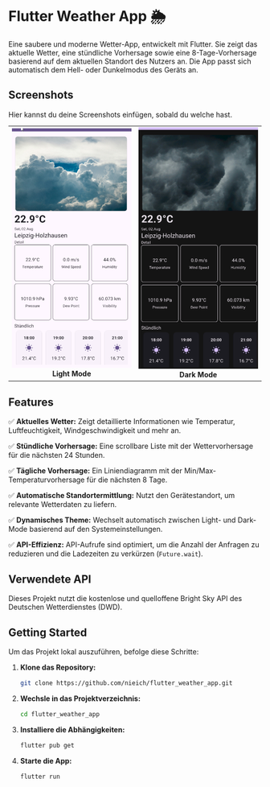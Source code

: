 # Flutter Weather App 🌦️

Eine saubere und moderne Wetter-App, entwickelt mit Flutter. Sie zeigt das aktuelle Wetter, eine stündliche Vorhersage sowie eine 8-Tage-Vorhersage basierend auf dem aktuellen Standort des Nutzers an. Die App passt sich automatisch dem Hell- oder Dunkelmodus des Geräts an.

## Screenshots

Hier kannst du deine Screenshots einfügen, sobald du welche hast.

<table>
  <tr>
    <td align="center">
      <img src="https://github.com/nieich/readme-media/blob/main/flutter-weather-app/flutter_weather_app_light_mode.png" width="250" alt="Light Mode">
      <br>
      <strong>Light Mode</strong>
    </td>
    <td align="center">
      <img src="https://github.com/nieich/readme-media/blob/main/flutter-weather-app/flutter_weather_app_dark_mode.png" width="250" alt="Dark Mode">
      <br>
      <strong>Dark Mode</strong>
    </td>
  </tr>
</table>

## Features

✅ **Aktuelles Wetter:** Zeigt detaillierte Informationen wie Temperatur, Luftfeuchtigkeit, Windgeschwindigkeit und mehr an.

✅ **Stündliche Vorhersage:** Eine scrollbare Liste mit der Wettervorhersage für die nächsten 24 Stunden.

✅ **Tägliche Vorhersage:** Ein Liniendiagramm mit der Min/Max-Temperaturvorhersage für die nächsten 8 Tage.

✅ **Automatische Standortermittlung:** Nutzt den Gerätestandort, um relevante Wetterdaten zu liefern.

✅ **Dynamisches Theme:** Wechselt automatisch zwischen Light- und Dark-Mode basierend auf den Systemeinstellungen.

✅ **API-Effizienz:** API-Aufrufe sind optimiert, um die Anzahl der Anfragen zu reduzieren und die Ladezeiten zu verkürzen (`Future.wait`).

## Verwendete API

Dieses Projekt nutzt die kostenlose und quelloffene Bright Sky API des Deutschen Wetterdienstes (DWD).

## Getting Started

Um das Projekt lokal auszuführen, befolge diese Schritte:

1.  **Klone das Repository:**
    ```sh
    git clone https://github.com/nieich/flutter_weather_app.git
    ```
2.  **Wechsle in das Projektverzeichnis:**
    ```sh
    cd flutter_weather_app
    ```
3.  **Installiere die Abhängigkeiten:**
    ```sh
    flutter pub get
    ```
4.  **Starte die App:**
    ```sh
    flutter run
    ```
